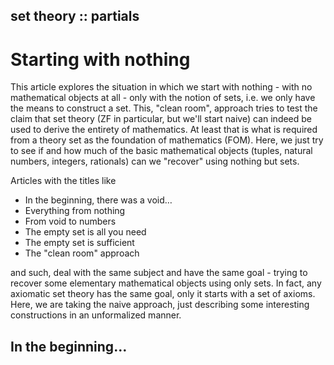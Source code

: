 set theory :: partials
---
# Starting with nothing

This article explores the situation in which we start with nothing - with no mathematical objects at all - only with the notion of sets, i.e. we only have the means to construct a set. This, "clean room", approach tries to test the claim that set theory (ZF in particular, but we'll start naive) can indeed be used to derive the entirety of mathematics. At least that is what is required from a theory set as the foundation of mathematics (FOM). Here, we just try to see if and how much of the basic mathematical objects (tuples, natural numbers, integers, rationals) can we "recover" using nothing but sets.

Articles with the titles like
- In the beginning, there was a void…
- Everything from nothing
- From void to numbers
- The empty set is all you need
- The empty set is sufficient
- The "clean room" approach

and such, deal with the same subject and have the same goal - trying to recover some elementary mathematical objects using only sets. In fact, any axiomatic set theory has the same goal, only it starts with a set of axioms. Here, we are taking the naive approach, just describing some interesting constructions in an unformalized manner.

## In the beginning…
